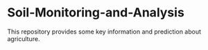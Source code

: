 # Soil-Monitoring-and-Analysis
This repository provides some key information and prediction about agriculture.
